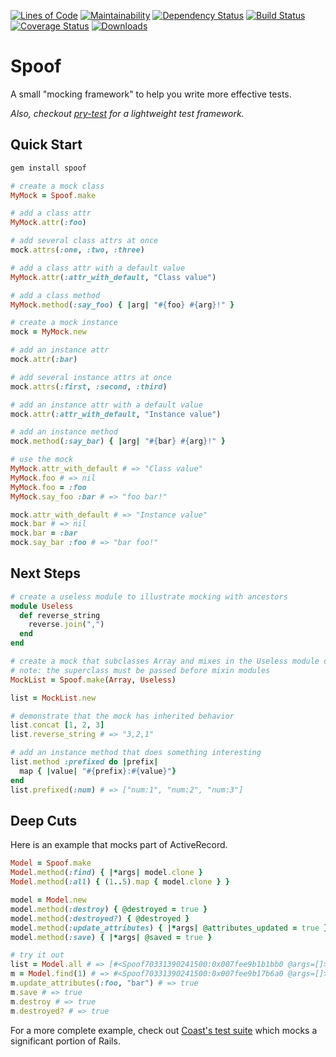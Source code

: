 [![Lines of Code](http://img.shields.io/badge/lines_of_code-36-brightgreen.svg?style=flat)](http://blog.codinghorror.com/the-best-code-is-no-code-at-all/)
[![Maintainability](https://api.codeclimate.com/v1/badges/cc632d5b7f665807d9b6/maintainability)](https://codeclimate.com/github/hopsoft/spoof/maintainability)
[![Dependency Status](http://img.shields.io/gemnasium/hopsoft/spoof.svg?style=flat)](https://gemnasium.com/hopsoft/spoof)
[![Build Status](http://img.shields.io/travis/hopsoft/spoof.svg?style=flat)](https://travis-ci.org/hopsoft/spoof)
[![Coverage Status](https://img.shields.io/coveralls/hopsoft/spoof.svg?style=flat)](https://coveralls.io/r/hopsoft/spoof?branch=master)
[![Downloads](http://img.shields.io/gem/dt/spoof.svg?style=flat)](http://rubygems.org/gems/spoof)

# Spoof

A small "mocking framework" to help you write more effective tests.

*Also, checkout [pry-test](https://github.com/hopsoft/pry-test) for a lightweight test framework.*

## Quick Start

```bash
gem install spoof
```

```ruby
# create a mock class
MyMock = Spoof.make

# add a class attr
MyMock.attr(:foo)

# add several class attrs at once
mock.attrs(:one, :two, :three)

# add a class attr with a default value
MyMock.attr(:attr_with_default, "Class value")

# add a class method
MyMock.method(:say_foo) { |arg| "#{foo} #{arg}!" }

# create a mock instance
mock = MyMock.new

# add an instance attr
mock.attr(:bar)

# add several instance attrs at once
mock.attrs(:first, :second, :third)

# add an instance attr with a default value
mock.attr(:attr_with_default, "Instance value")

# add an instance method
mock.method(:say_bar) { |arg| "#{bar} #{arg}!" }

# use the mock
MyMock.attr_with_default # => "Class value"
MyMock.foo # => nil
MyMock.foo = :foo
MyMock.say_foo :bar # => "foo bar!"

mock.attr_with_default # => "Instance value"
mock.bar # => nil
mock.bar = :bar
mock.say_bar :foo # => "bar foo!"
```

## Next Steps

```ruby
# create a useless module to illustrate mocking with ancestors
module Useless
  def reverse_string
    reverse.join(",")
  end
end

# create a mock that subclasses Array and mixes in the Useless module defined above
# note: the superclass must be passed before mixin modules
MockList = Spoof.make(Array, Useless)

list = MockList.new

# demonstrate that the mock has inherited behavior
list.concat [1, 2, 3]
list.reverse_string # => "3,2,1"

# add an instance method that does something interesting
list.method :prefixed do |prefix|
  map { |value| "#{prefix}:#{value}"}
end
list.prefixed(:num) # => ["num:1", "num:2", "num:3"]
```

## Deep Cuts

Here is an example that mocks part of ActiveRecord.

```ruby
Model = Spoof.make
Model.method(:find) { |*args| model.clone }
Model.method(:all) { (1..5).map { model.clone } }

model = Model.new
model.method(:destroy) { @destroyed = true }
model.method(:destroyed?) { @destroyed }
model.method(:update_attributes) { |*args| @attributes_updated = true }
model.method(:save) { |*args| @saved = true }

# try it out
list = Model.all # => [#<Spoof70331390241500:0x007fee9b1b1bb0 @args=[]>, #<Spoof...]
m = Model.find(1) # => #<Spoof70331390241500:0x007fee9b17b6a0 @args=[]>
m.update_attributes(:foo, "bar") # => true
m.save # => true
m.destroy # => true
m.destroyed? # => true
```

For a more complete example, check out [Coast's test suite](https://github.com/hopsoft/coast/blob/master/test/test_coast.rb) which mocks a significant portion of Rails.

